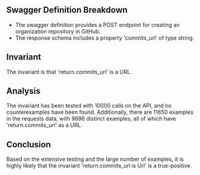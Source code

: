 ## Swagger Definition Breakdown
- The swagger definition provides a POST endpoint for creating an organization repository in GitHub.
- The response schema includes a property 'commits_url' of type string.

## Invariant
The invariant is that 'return.commits_url' is a URL.

## Analysis
The invariant has been tested with 10000 calls on the API, and no counterexamples have been found. Additionally, there are 11650 examples in the requests data, with 9696 distinct examples, all of which have 'return.commits_url' as a URL.

## Conclusion
Based on the extensive testing and the large number of examples, it is highly likely that the invariant 'return.commits_url is Url' is a true-positive.
